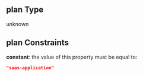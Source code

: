 ## plan Type

unknown

## plan Constraints

**constant**: the value of this property must be equal to:

```json
"saas-application"
```
